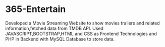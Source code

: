 # 365-Entertain
Developed a Movie Streaming Website to show movies trailers and related information,fetched data from TMDB API. Used JAVASCRIPT,BOOTSTRAP,HTML and CSS as Frontend Technologies and PHP in Backend with MySQL Database to store data.
